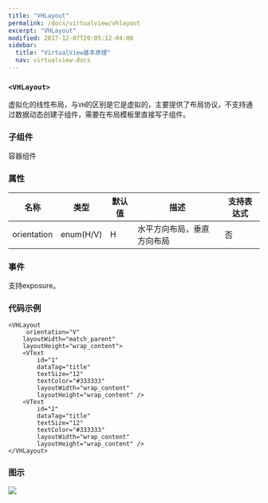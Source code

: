 ```yaml
---
title: "VHLayout"
permalink: /docs/virtualview/vhlayout
excerpt: "VHLayout"
modified: 2017-12-07T20:05:12-04:00
sidebar:
  title: "VirtualView基本原理"
  nav: virtualview-docs
---
```


### `<VHLayout>`

虚拟化的线性布局，与`VH`的区别是它是虚拟的，主要提供了布局协议，不支持通过数据动态创建子组件，需要在布局模板里直接写子组件。

### 子组件
容器组件

### 属性

|名称|类型|默认值|描述|支持表达式|
|---|---|---|---|---|
|orientation|enum(H/V)|H|水平方向布局，垂直方向布局|否|

### 事件

支持exposure。

### 代码示例

```
<VHLayout
	 orientation="V"
    layoutWidth="match_parent"
    layoutHeight="wrap_content">
    <VText
	    id="1"
	    dataTag="title"
	    textSize="12"
	    textColor="#333333"
	    layoutWidth="wrap_content"
	    layoutHeight="wrap_content" />
    <VText
	    id="2"
	    dataTag="title"
	    textSize="12"
	    textColor="#333333"
	    layoutWidth="wrap_content"
	    layoutHeight="wrap_content" />
</VHLayout>
```

### 图示

![](https://gw.alicdn.com/tfs/TB1Ns1ahLDH8KJjy1XcXXcpdXXa-270-480.png)